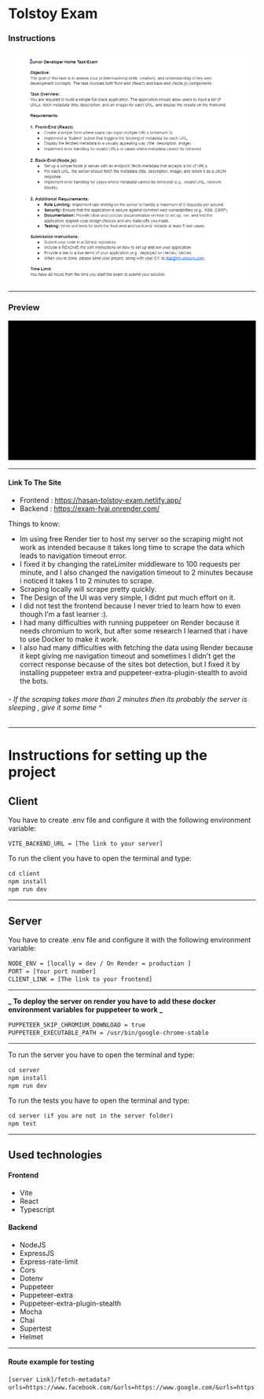 # Tolstoy Exam

### Instructions

![instructions](./instructions.png)

---

### Preview

![preview](./site-preview.gif)

---

#### Link To The Site

- Frontend : https://hasan-tolstoy-exam.netlify.app/
- Backend : https://exam-fvai.onrender.com/

Things to know:

- Im using free Render tier to host my server so the scraping might not work as intended because it takes long time to scrape the data which leads to navigation timeout error.
- I fixed it by changing the rateLimiter middleware to 100 requests per minute, and I also changed the navigation timeout to 2 minutes because i noticed it takes 1 to 2 minutes to scrape.
- Scraping locally will scrape pretty quickly.
- The Design of the UI was very simple, I didnt put much effort on it.
- I did not test the frontend because I never tried to learn how to even though I'm a fast learner :).
- I had many difficulties with running puppeteer on Render because it needs chromium to work, but after some research I learned that i have to use Docker to make it work.
- I also had many difficulties with fetching the data using Render because it kept giving me navigation timeout and sometimes I didn't get the correct response because of the sites bot detection, but I fixed it by installing puppeteer extra and puppeteer-extra-plugin-stealth to avoid the bots.

###### - If the scraping takes more than 2 minutes then its probably the server is sleeping , give it some time ^

---

# Instructions for setting up the project

## Client

You have to create .env file and configure it with the following environment variable:

```
VITE_BACKEND_URL = [The link to your server]
```

To run the client you have to open the terminal and type:

```
cd client
npm install
npm run dev
```

---

## Server

You have to create .env file and configure it with the following environment variable:

```
NODE_ENV = [locally = dev / On Render = production ]
PORT = [Your port number]
CLIENT_LINK = [The link to your frontend]
```

---

**_ To deploy the server on render you have to add these docker environment variables for puppeteer to work _**

```
PUPPETEER_SKIP_CHROMIUM_DOWNLOAD = true
PUPPETEER_EXECUTABLE_PATH = /usr/bin/google-chrome-stable
```

---

To run the server you have to open the terminal and type:

```
cd server
npm install
npm run dev
```

To run the tests you have to open the terminal and type:

```
cd server (if you are not in the server folder)
npm test
```

---

## Used technologies

#### Frontend

- Vite
- React
- Typescript

#### Backend

- NodeJS
- ExpressJS
- Express-rate-limit
- Cors
- Dotenv
- Puppeteer
- Puppeteer-extra
- Puppeteer-extra-plugin-stealth
- Mocha
- Chai
- Supertest
- Helmet

---

#### Route example for testing

```
[server Link]/fetch-metadata?urls=https://www.facebook.com/&urls=https://www.google.com/&urls=https://www.gotolstoy.com/&urls=https://www.tesla.com/
```
